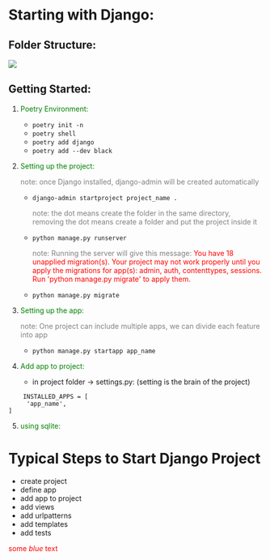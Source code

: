 # Starting with Django:

## Folder Structure:
![](https://studygyaan.com/wp-content/uploads/2019/07/Best-Practice-to-Structure-Django-Project-Directories-and-Files.png)


## Getting Started:
1. <span style="color:Green">Poetry Environment:</span>
   * `poetry init -n`
   * `poetry shell`
   * `poetry add django`
   * `poetry add --dev black`
  
  
2. <span style="color:Green">Setting up the project:</span>
   
    <span style="color:Grey">note: once Django installed, django-admin will be created automatically </span>

   * `django-admin startproject project_name .`
   
     <span style="color:Grey">note: the dot means create the folder in the same directory, removing the dot means create a folder and put the project inside it</span>

   * `python manage.py runserver`
  
     <span style="color:Grey">note: Running the server will give this message:  </span>
    <span style="color:red">You have 18 unapplied migration(s). Your project may not work properly until you apply the migrations for app(s): admin, auth, contenttypes, sessions.
    Run 'python manage.py migrate' to apply them.</span>

   * `python manage.py migrate`


3. <span style="color:Green">Setting up the app:</span>
   
    <span style="color:Grey">note: One project can include multiple apps, we can divide each feature into app</span>
    * `python manage.py startapp app_name`

4. <span style="color:Green">Add app to project:</span>
   
   *  in project folder -> settings.py: (setting is the brain of the project)
```
    INSTALLED_APPS = [
     'app_name',
]
```
5. <span style="color:Green"> using sqlite:</span>


# Typical Steps to Start Django Project
- create project
- define app
- add app to project
- add views
- add urlpatterns
- add templates
- add tests



<span style="color:red">some *blue* text</span>